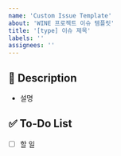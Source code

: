 ```yaml
---
name: 'Custom Issue Template'
about: 'WINE 프로젝트 이슈 템플릿'
title: '[type] 이슈 제목'
labels: ''
assignees: ''
---
```


## 📝 Description

- 설명

## ✅ To-Do List

- [ ] 할 일
